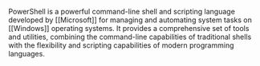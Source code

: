 PowerShell is a powerful command-line shell and scripting language developed by [[Microsoft]] for managing and automating system tasks on [[Windows]] operating systems. It provides a comprehensive set of tools and utilities, combining the command-line capabilities of traditional shells with the flexibility and scripting capabilities of modern programming languages. 